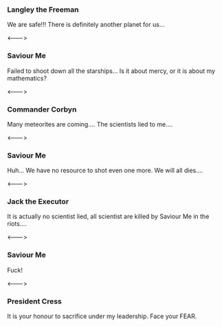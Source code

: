 ### Langley the Freeman

We are safe!!! There is definitely another planet for us...

<--->

### Saviour Me
<!-- __ALIGN_RIGHT__ -->

Failed to shoot down all the starships... Is it about mercy, or it is about my mathematics? 

<--->

### Commander Corbyn

Many meteorites are coming.... The scientists lied to me....

<--->

### Saviour Me
<!-- __ALIGN_RIGHT__ -->

Huh... We have no resource to shot even one more. We will all dies....

<--->

### Jack the Executor

It is actually no scientist lied, all scientist are killed by Saviour Me in the riots....

<--->

### Saviour Me
<!-- __ALIGN_RIGHT__ -->

Fuck!

<--->

### President Cress

It is your honour to sacrifice under my leadership. Face your FEAR.